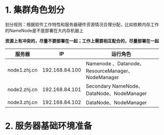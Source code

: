 # 1. 集群角色划分

划分规则：根据软件工作特性和服务器硬件资源情况合理分配，比如依赖内存工作的NameNode是不是部署在大内存机器上

**资源上有冲突的，尽量不要部署在一起；工作上需要相互配合的，尽量部署在一起**

| 服务器       | IP             | 运行角色                                          |
| ------------ | -------------- | ------------------------------------------------- |
| node1.zhj.cn | 192.168.84.100 | Namenode 、Datanode、ResourceManager、NodeManager |
| node2.zhj.cn | 192.168.84.101 | Secondary NameNode、DataNode、NodeManager         |
| node3.zhj.cn | 192.168.84.102 | DataNode、NodeManager                             |

# 2. 服务器基础环境准备

